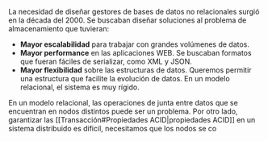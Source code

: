 La necesidad de diseñar gestores de bases de datos no relacionales surgió en la década del 2000. Se buscaban diseñar soluciones al problema de almacenamiento que tuvieran:

- **Mayor escalabilidad** para trabajar con grandes volúmenes de datos.
- **Mayor performance** en las aplicaciones WEB. Se buscaban formatos que fueran fáciles de serializar, como XML y JSON.
- **Mayor flexibilidad** sobre las estructuras de datos. Queremos permitir una estructura que facilite la evolución de datos. En un modelo relacional, el sistema es muy rígido.

En un modelo relacional, las operaciones de junta entre datos que se encuentran en nodos distintos puede ser un problema. Por otro lado, garantizar las [[Transacción#Propiedades ACID|propiedades ACID]] en un sistema distribuido es dificil, necesitamos que los nodos se co
